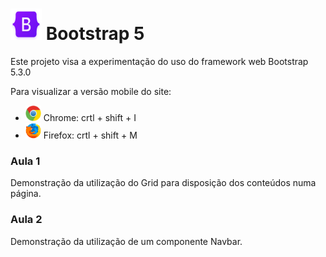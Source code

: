 <h1> <img src=".\assets\bootstrap-logo-shadow.png" alt="logo do framework bootstrap" style="height: 50px; width:50px;"/> Bootstrap 5 </h1>

<p> Este projeto visa a experimentação do uso do framework web Bootstrap 5.3.0 </p>

<p> Para visualizar a versão mobile do site:
    <ul>
        <li> <img src=".\assets\chrome-logo.png" width="25" height="25"> Chrome: crtl + shift + I</li>
        <li> <img src=".\assets\firefox-logo.png" width="25" height="25"> Firefox: crtl + shift + M</li>
    </ul>
</p>

<h3> Aula 1 </h3>

<p> Demonstração da utilização do Grid para disposição dos conteúdos numa página. </p>

<h3> Aula 2 </h3>

<p> Demonstração da utilização de um componente Navbar. </p>
